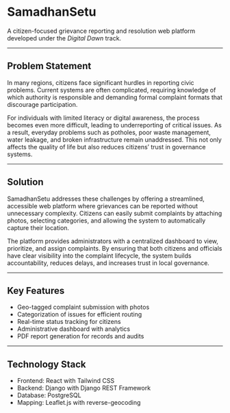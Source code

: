 # SamadhanSetu

A citizen-focused grievance reporting and resolution web platform developed under the *Digital Dawn* track.

---

## Problem Statement
In many regions, citizens face significant hurdles in reporting civic problems. Current systems are often complicated, requiring knowledge of which authority is responsible and demanding formal complaint formats that discourage participation.  
 
For individuals with limited literacy or digital awareness, the process becomes even more difficult, leading to underreporting of critical issues. As a result, everyday problems such as potholes, poor waste management, water leakage, and broken infrastructure remain unaddressed. This not only affects the quality of life but also reduces citizens’ trust in governance systems.

---

## Solution
SamadhanSetu addresses these challenges by offering a streamlined, accessible web platform where grievances can be reported without unnecessary complexity. Citizens can easily submit complaints by attaching photos, selecting categories, and allowing the system to automatically capture their location.  

The platform provides administrators with a centralized dashboard to view, prioritize, and assign complaints. By ensuring that both citizens and officials have clear visibility into the complaint lifecycle, the system builds accountability, reduces delays, and increases trust in local governance.

---

## Key Features
- Geo-tagged complaint submission with photos  
- Categorization of issues for efficient routing  
- Real-time status tracking for citizens  
- Administrative dashboard with analytics  
- PDF report generation for records and audits  

---

## Technology Stack
- Frontend: React with Tailwind CSS  
- Backend: Django with Django REST Framework  
- Database: PostgreSQL  
- Mapping: Leaflet.js with reverse-geocoding
